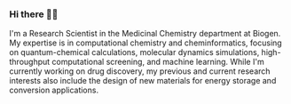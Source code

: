 ### Hi there 👋🏻

I'm a Research Scientist in the Medicinal Chemistry department at Biogen. My expertise is in computational chemistry and cheminformatics, focusing on quantum-chemical calculations, molecular dynamics simulations, high-throughput computational screening, and machine learning. While I'm currently working on drug discovery, my previous and current research interests also include the design of new materials for energy storage and conversion applications.
